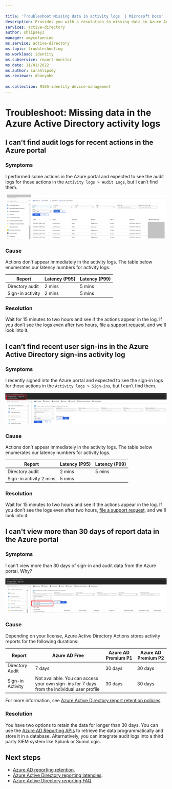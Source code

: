 ```yaml
---

title: 'Troubleshoot Missing data in activity logs  | Microsoft Docs'
description: Provides you with a resolution to missing data in Azure Active Directory activity logs.
services: active-directory
author: shlipsey3
manager: amycolannino
ms.service: active-directory
ms.topic: troubleshooting
ms.workload: identity
ms.subservice: report-monitor
ms.date: 11/01/2022
ms.author: sarahlipsey
ms.reviewer: dhanyahk

ms.collection: M365-identity-device-management
---
```


# Troubleshoot: Missing data in the Azure Active Directory activity logs 

## I can't find audit logs for recent actions in the Azure portal

### Symptoms

I performed some actions in the Azure portal and expected to see the audit logs for those actions in the `Activity logs > Audit Logs`, but I can’t find them.

 ![Screenshot shows Audit Log entries.](./media/troubleshoot-missing-audit-data/01.png)
 
### Cause

Actions don’t appear immediately in the activity logs. The table below enumerates our latency numbers for activity logs. 

| Report | Latency (P95) | Latency (P99) |
|--------|---------------|---------------|
| Directory audit | 2 mins | 5 mins |
| Sign-in activity | 2 mins | 5 mins |

### Resolution

Wait for 15 minutes to two hours and see if the actions appear in the log. If you don’t see the logs even after two hours, [file a support request,](https://portal.azure.com/#blade/Microsoft_Azure_Support/HelpAndSupportBlade/newsupportrequest) and we'll look into it.

## I can’t find recent user sign-ins in the Azure Active Directory sign-ins activity log

### Symptoms

I recently signed into the Azure portal and expected to see the sign-in logs for those actions in the `Activity logs > Sign-ins`, but I can’t find them.

 ![Screenshot shows Sign-ins in the Activity log.](./media/troubleshoot-missing-audit-data/02.png)
 
### Cause

Actions don’t appear immediately in the activity logs. The table below enumerates our latency numbers for activity logs. 

| Report | Latency (P95) | Latency (P99) |
|--------|---------------|---------------|
| Directory audit | 2 mins | 5 mins |
| Sign-in activity  2 mins | 5 mins |

### Resolution

Wait for 15 minutes to two hours and see if the actions appear in the log. If you don’t see the logs even after two hours, [file a support request,](https://portal.azure.com/#blade/Microsoft_Azure_Support/HelpAndSupportBlade/newsupportrequest) and we'll look into it.

## I can't view more than 30 days of report data in the Azure portal

### Symptoms

I can't view more than 30 days of sign-in and audit data from the Azure portal. Why? 

 ![Screenshot shows the Date menu.](./media/troubleshoot-missing-audit-data/03.png)

### Cause

Depending on your license, Azure Active Directory Actions stores activity reports for the following durations:

| Report           | Azure AD Free | Azure AD Premium P1 | Azure AD Premium P2 |
| ---              | ---           | ---                 | ---                 |
| Directory Audit  |  7 days       | 30 days             | 30 days             |
| Sign-in Activity | Not available. You can access your own sign-ins for 7 days from the individual user profile | 30 days | 30 days             |

For more information, see [Azure Active Directory report retention policies](reference-reports-data-retention.md).  

### Resolution

You have two options to retain the data for longer than 30 days. You can use the [Azure AD Reporting APIs](concept-reporting-api.md) to retrieve the data programmatically and store it in a database. Alternatively, you can integrate audit logs into a third party SIEM system like Splunk or SumoLogic.

## Next steps

* [Azure AD reporting retention](reference-reports-data-retention.md).
* [Azure Active Directory reporting latencies](reference-reports-latencies.md).
* [Azure Active Directory reporting FAQ](reports-faq.yml).

